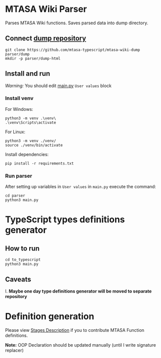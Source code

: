 # MTASA Wiki Parser

Parses MTASA Wiki functions. Saves parsed data into dump directory.

## Connect [dump repository](https://github.com/mtasa-typescript/mtasa-wiki-dump)

```shell
git clone https://github.com/mtasa-typescript/mtasa-wiki-dump parser/dump
mkdir -p parser/dump-html
```

## Install and run

*Warning:* You should edit [main.py](parser/main.py) `User values` block

### Install venv

For Windows:

```shell
python3 -m venv .\venv\
.\venv\Scripts\activate
```

For Linux:

```shell
python3 -m venv ./venv/
source ./venv/bin/activate
```

Install dependencies:

```shell
pip install -r requirements.txt
```

### Run parser

After setting up variables in `User values` in `main.py` execute the command:

```shell
cd parser
python3 main.py
```

# TypeScript types definitions generator

## How to run

```shell
cd to_typescript
python3 main.py
```

## Caveats

I. **Maybe one day type definitions generator will be moved to separate repository**

# Definition generation

Please view [Stages Description](docs/FunctionDocPipeline.png) if you to contribute MTASA Function definitions.

**Note:** OOP Declaration should be updated manually (until I write signature replacer)
